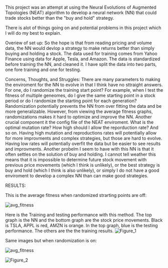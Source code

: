 This project was an attempt at using the Neural Evolutions of Augmented Topologies (NEAT) algorithm to develop a neural network (NN) that could trade stocks better than the "buy and hold" strategy.

There is alot of things going on and potential problems in this project which I will do my best to explain.

Overiew of set up:
So the hope is that from reading pricing and volume data, the NN would devlop a strategy to make returns better than simply buying and holding a stock. The data used for training comes from Yahoo Finance using data for Apple, Tesla, and Amazon. The data is standardized before training the NN, and cleaned it. I have split the data into two parts, one fore training and one for testing. 

Concerns, Thoughts, and Struggles:
There are many parameters to making the enviroment for the NN to evolve in that I think have no sttraight answers. For one, do I randomize the training start point? For example, when I test the fitness of multiple geneomes, do I give the same starting point in a stock period or do I randomize the starting point for each generation? Randomization potentially prevents the NN from over fitting the data and be more generalizable. However, from viewing the average fitness graphs, randomizations makes it hard to optimize and improve the NN. Another crucial component it the config file of the NEAT enviroment. What is the optimal mutation rate? How high should I allow the reporduction rate? And so on. Having high mutation and reproductions rates will potentially allow for more improvments and complex strategies, but those are hard to evolve. Having low rates will potentially overfit the data but be easier to see results and improvments.
Another probelm I seem to have with this NN is that it often settles on the solution of buy and holding. I cannot tell weather this means that it is impossible to determine future stock movement with previous price movements (which I think is unlikely), or the best strategy is buy and hold (which I think is also unlikely), or simply I do not have a good enviroment to develop a complex NN than can make good strategies. 

RESULTS:

This is the average fitness when randomized strarting points are off:

![avg_fitness](https://github.com/NovaBro/NEAT_StockTrading/assets/57100555/4292f0f8-bbac-4fd6-93b7-0c9ce473701b)

Here is the Training and testing performance with this method. The top graph is the NN and the bottom graph are the stock price movements.
Black is TSLA, APPL is red, AMZN is orange. In the top graph, blue is the testing performance. The others are the the training results.
![Figure_1](https://github.com/NovaBro/NEAT_StockTrading/assets/57100555/638c8760-2097-4f8b-9e17-bd976138e906)

Same images but when randomization is on:

![avg_fitness](https://github.com/NovaBro/NEAT_StockTrading/assets/57100555/b1a7eac0-e15f-43fe-902c-daea792bd00c)

![Figure_2](https://github.com/NovaBro/NEAT_StockTrading/assets/57100555/e0f9f6b5-b44e-492d-9413-50313c421630)


